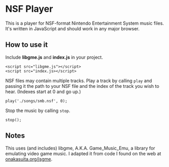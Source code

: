 # NSF Player

This is a player for NSF-format Nintendo Entertainment System music files. It's written in JavaScript and should work in any major browser.

## How to use it
Include **libgme.js** and **index.js** in your project.
```
<script src="libgme.js"></script>
<script src="index.js></script>
```
NSF files may contain multiple tracks. Play a track by calling `play` and passing it the path to your NSF file and the index of the track you wish to hear. (Indexes start at 0 and go up.)
```
play('./songs/smb.nsf', 0);
```
Stop the music by calling `stop`.
```
stop();
```
## Notes
This uses (and includes) libgme, A.K.A. Game_Music_Emu, a library for emulating video game music.
I adapted it from code I found on the web at [onakasuita.org/jsgme](http://onakasuita.org/jsgme/).